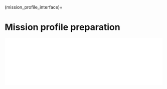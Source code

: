 <!--- Copyright (C) Matrisk GmbH 2022 -->

(mission_profile_interface)=
# Mission profile preparation

<iframe  class="no-x-scroll" style="width: 100%;" src="../../_static/interactivity/html/mission_profile.html" frameBorder="0" onload="this.style.height = this.contentWindow.document.documentElement.scrollHeight + 'px';"></iframe>